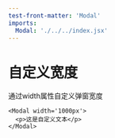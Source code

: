 ```yaml
---
test-front-matter: 'Modal'
imports:
  Modal: './../../index.jsx'
---
```

# 自定义宽度

通过width属性自定义弹窗宽度

```render html
<Modal width='1000px'>
  <p>这是自定义文本</p>
</Modal>
```